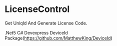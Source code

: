 # LicenseControl

Get UniqId And Generate License Code.


.Net5
C#
Devexpress
DeviceId Package(https://github.com/MatthewKing/DeviceId)
